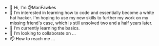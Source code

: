 - 👋 Hi, I’m @MariFawkes
- 👀 I’m interested in learning how to code and essentially become a white hat hacker. I'm hoping to use my new skills to further my work on my missing friend's case, which is still unsolved two and a half years later. 
- 🌱 I’m currently learning the basics. 
- 💞️ I’m looking to collaborate on ...
- 📫 How to reach me ...

<!---
MariFawkes/MariFawkes is a ✨ special ✨ repository because its `README.md` (this file) appears on your GitHub profile.
You can click the Preview link to take a look at your changes.
--->
